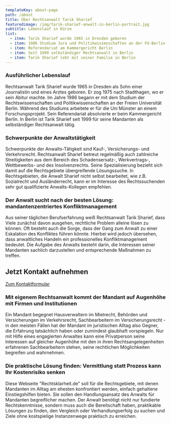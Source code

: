 ```yaml
---
templateKey: about-page
path: /about
title: Über Rechtsanwalt Tarik Sharief
featuredimage: /img/tarik-sharief-anwalt-in-berlin-portrait.jpg
subtitle: Lebenslauf in Kürze
list:
  - item: Tarik Sharief wurde 1965 in Dresden geboren
  - item: 1986 Studium Jura und Politikwissenschaften an der FU-Berlin
  - item: Referendariat am Kammergericht Berlin
  - item: Seit 1999 selbständiger Rechtsanwalt in Berlin
  - item: Tarik Sharief lebt mit seiner Familie in Berlin
---
```

### Ausführlicher Lebenslauf

Rechtsanwalt Tarik Sharief wurde 1965 in Dresden als Sohn einer Journalistin und eines Arztes geboren. Er zog 1975 nach Stadthagen, wo er sein Abitur machte. Im Jahre 1986 begann er mit dem Studium der Rechtswissenschaften und Politikwissenschaften an der Freien Universität Berlin. Während des Studiums arbeitete er für die Uni Münster an einem Forschungsprojekt. Sein Referendariat absolvierte er beim Kammergericht Berlin. In Berlin ist Tarik Sharief seit 1999 für seine Mandanten als selbständiger Rechtsanwalt tätig.

### Schwerpunkte der Anwaltstätigkeit

Schwerpunkte der Anwalts-Tätigkeit sind Kauf-, Versicherungs- und Verkehrsrecht. Rechtsanwalt Sharief betreut regelmäßig auch zahlreiche Streitigkeiten aus dem Bereich des Schadensersatz-, Werkvertrags-, Wettbewerbs- und des Insolvenzrechts. Seine Spezialisierung bezieht sich damit auf die Rechtsgebiete übergreifende Lösungssuche. In Rechtsgebieten, die Anwalt Sharief nicht selbst bearbeitet, wie z.B. Sozialrecht und Ausländerrecht, kann er im Interesse des Rechtssuchenden sehr gut qualifizierte Anwalts-Kollegen empfehlen.

### Der Anwalt sucht nach der besten Lösung: mandantenzentriertes Konfliktmanagement

Aus seiner täglichen Berufserfahrung weiß Rechtsanwalt Tarik Sharief, dass Viele zunächst davon ausgehen, rechtliche Problem alleine lösen zu können. Oft besteht auch die Sorge, dass der Gang zum Anwalt zu einer Eskalation des Konfliktes führen könnte. Hierbei wird jedoch übersehen, dass anwaltliches Handeln ein professionelles Konfliktmanagement bedeutet. Die Aufgabe des Anwalts besteht darin, die Interessen seiner Mandanten sachlich darzustellen und entsprechende Maßnahmen zu treffen.

<div class="bg-scnd container-fluid" style="margin-top:1rem;margin-bottom:1rem;"><div class="container"><div class="justify-content-center row"><div class="col-md-auto"><h2 style="text-align: right; width: fit-content;">Jetzt Kontakt aufnehmen</h2></div><div class="col-md-auto"><a href="./kontakt" class="btn btn-primary">Zum Kontaktformular</a></div></div></div></div>

### Mit eigenem Rechtsanwalt kommt der Mandant auf Augenhöhe mit Firmen und Institutionen

Ein Mandant begegnet Hausverwaltern im Mietrecht, Behörden und Versicherungen im Verkehrsrecht, Sachbearbeitern im Versicherungsrecht - in den meisten Fällen hat der Mandant im juristischen Alltag also Gegner, die Erfahrung tatsächlich haben oder zumindest glaubhaft vorspiegeln. Nur mit Hilfe eines engagierten Anwaltes kann eine Privatperson seine Interessen auf gleicher Augenhöhe mit den in ihren Rechtsangelegenheiten erfahrenen Sachbearbeitern stehen, seine rechtlichen Möglichkeiten begreifen und wahrnehmen.

### Die praktische Lösung finden: Vermittlung statt Prozess kann Ihr Kostenrisiko senken

Diese Webseite "Rechtsklarheit.de" soll für die Rechtsgebiete, mit denen Mandanten im Alltag am ehesten konfrontiert werden, einfach gehaltene Einstiegshilfen bieten. Sie sollen den Handlungsansatz des Anwalts für Mandanten begreiflicher machen. Der Anwalt benötigt nicht nur fundierte Rechtskenntnisse, sondern muss auch die Bereitschaft haben, praktikable Lösungen zu finden, den Vergleich oder Verhandlungserfolg zu suchen und Ziele ohne kostspielige Instanzenwege praktisch zu erreichen.